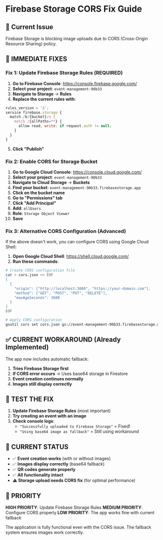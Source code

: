 # Firebase Storage CORS Fix Guide

## 🚨 Current Issue
Firebase Storage is blocking image uploads due to CORS (Cross-Origin Resource Sharing) policy.

## 🔧 IMMEDIATE FIXES

### Fix 1: Update Firebase Storage Rules (REQUIRED)

1. **Go to Firebase Console**: https://console.firebase.google.com/
2. **Select your project**: `event-management-90b33`
3. **Navigate to Storage** → **Rules**
4. **Replace the current rules with**:

```javascript
rules_version = '2';
service firebase.storage {
  match /b/{bucket}/o {
    match /{allPaths=**} {
      allow read, write: if request.auth != null;
    }
  }
}
```

5. **Click "Publish"**

### Fix 2: Enable CORS for Storage Bucket

1. **Go to Google Cloud Console**: https://console.cloud.google.com/
2. **Select your project**: `event-management-90b33`
3. **Navigate to Cloud Storage** → **Buckets**
4. **Find your bucket**: `event-management-90b33.firebasestorage.app`
5. **Click on the bucket name**
6. **Go to "Permissions" tab**
7. **Click "Add Principal"**
8. **Add**: `allUsers`
9. **Role**: `Storage Object Viewer`
10. **Save**

### Fix 3: Alternative CORS Configuration (Advanced)

If the above doesn't work, you can configure CORS using Google Cloud Shell:

1. **Open Google Cloud Shell**: https://shell.cloud.google.com/
2. **Run these commands**:

```bash
# Create CORS configuration file
cat > cors.json << EOF
[
  {
    "origin": ["http://localhost:3000", "https://your-domain.com"],
    "method": ["GET", "POST", "PUT", "DELETE"],
    "maxAgeSeconds": 3600
  }
]
EOF

# Apply CORS configuration
gsutil cors set cors.json gs://event-management-90b33.firebasestorage.app
```

## ✅ CURRENT WORKAROUND (Already Implemented)

The app now includes automatic fallback:

1. **Tries Firebase Storage first**
2. **If CORS error occurs** → Uses base64 storage in Firestore
3. **Event creation continues normally**
4. **Images still display correctly**

## 🚀 TEST THE FIX

1. **Update Firebase Storage Rules** (most important)
2. **Try creating an event with an image**
3. **Check console logs**:
   - `"Successfully uploaded to Firebase Storage"` = Fixed!
   - `"Using base64 image as fallback"` = Still using workaround

## 📱 CURRENT STATUS

- ✅ **Event creation works** (with or without images)
- ✅ **Images display correctly** (base64 fallback)
- ✅ **QR codes generate properly**
- ✅ **All functionality intact**
- ⚠️ **Storage upload needs CORS fix** (for optimal performance)

## 🎯 PRIORITY

**HIGH PRIORITY**: Update Firebase Storage Rules
**MEDIUM PRIORITY**: Configure CORS properly
**LOW PRIORITY**: The app works fine with current fallback

The application is fully functional even with the CORS issue. The fallback system ensures images work correctly.
